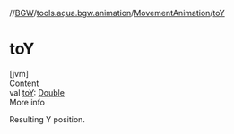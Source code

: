 //[BGW](../../../index.md)/[tools.aqua.bgw.animation](../index.md)/[MovementAnimation](index.md)/[toY](to-y.md)



# toY  
[jvm]  
Content  
val [toY](to-y.md): [Double](https://kotlinlang.org/api/latest/jvm/stdlib/kotlin/-double/index.html)  
More info  


Resulting Y position.

  




